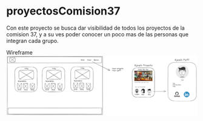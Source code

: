 # proyectosComision37

Con este proyecto se busca dar visibilidad de todos los proyectos de la comision 37, y a su ves poder conocer un poco mas de las personas que integran cada grupo. 

Wireframe
![alt text](https://github.com/ehgarcia/proyectosComision37/blob/main/wireframe/wireframe_proyectosComision37.png)